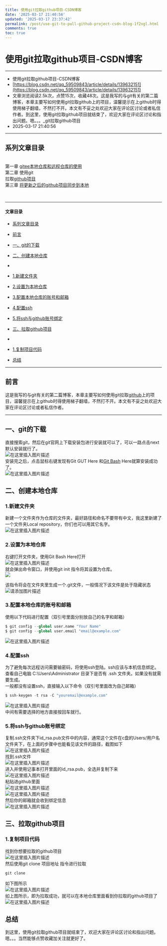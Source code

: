 ```yaml
---
title: 使用git拉取github项目-CSDN博客
date: '2025-03-17 21:40:56'
updated: '2025-03-17 23:37:42'
permalink: /post/use-git-to-pull-github-project-csdn-blog-1f2xgl.html
comments: true
toc: true
---
```




# 使用git拉取github项目-CSDN博客

---

* 使用git拉取github项目-CSDN博客
* [https://blog.csdn.net/qq_59509843/article/details/139632151](https://blog.csdn.net/qq_59509843/article/details/139632151)
* 文章浏览阅读2.5k次，点赞15次，收藏48次。这是我写的与git有关的第二篇博客，本章主要写如何使用git拉取github上的项目，温馨提示在上github时得使用梯子翻墙，不然打不开。本文有不妥之处欢迎大家在评论区讨论或者私信作者。到这里，使用git拉取github项目就结束了，欢迎大家在评论区讨论和指出问题。嗯。。。_git拉取github项目
* 2025-03-17 21:40:56

---

## 系列文章目录

 ​  
 第一章 [gitee本地仓库和远程仓库的使用](https://blog.csdn.net/qq_59509843/article/details/134156469)  
 ​第二章 使用git  
拉取[github项目](https://so.csdn.net/so/search?q=github%E9%A1%B9%E7%9B%AE&spm=1001.2101.3001.7020)  
 第三章 [将更新之后的github项目同步到本地](https://blog.csdn.net/qq_59509843/article/details/140634625?csdn_share_tail=%7B%22type%22:%22blog%22,%22rType%22:%22article%22,%22rId%22:%22140634625%22,%22source%22:%22qq_59509843%22%7D)

 ​

---

#### 文章目录

* [系列文章目录](https://blog.csdn.net/qq_59509843/article/details/139632151#_0)
* [前言](https://blog.csdn.net/qq_59509843/article/details/139632151#_16)
* [一、git的下载](https://blog.csdn.net/qq_59509843/article/details/139632151#git_25)
* [二、创建本地仓库](https://blog.csdn.net/qq_59509843/article/details/139632151#_32)
*  

  * [1.新建文件夹](https://blog.csdn.net/qq_59509843/article/details/139632151#1_33)
  * [2.设置为本地仓库](https://blog.csdn.net/qq_59509843/article/details/139632151#2_38)
  * [3.配置本地仓库的账号和邮箱](https://blog.csdn.net/qq_59509843/article/details/139632151#3_46)
  * [4.配置ssh](https://blog.csdn.net/qq_59509843/article/details/139632151#4ssh_54)
  * [5.将ssh与github账号绑定](https://blog.csdn.net/qq_59509843/article/details/139632151#5sshgithub_63)
* [三、拉取github项目](https://blog.csdn.net/qq_59509843/article/details/139632151#github_75)
*  

  * [1.复制项目代码](https://blog.csdn.net/qq_59509843/article/details/139632151#1_76)
* [总结](https://blog.csdn.net/qq_59509843/article/details/139632151#_93)

---

## 前言

 这是我写的与git有关的第二篇博客，本章主要写如何使用git拉取[github](https://so.csdn.net/so/search?q=github&spm=1001.2101.3001.7020)上的项目，温馨提示在上github时得使用梯子翻墙，不然打不开。本文有不妥之处欢迎大家在评论区讨论或者私信作者。

---

## 一、git的下载

直接搜索git，然后在git官网上下载安装包进行安装就可以了，可以一路点击next默认安装就行了。  
 ![在这里插入图片描述](https://mysynotebook.oss-cn-hongkong.aliyuncs.com/img/0bc3240f94cbe6da2fd3b0f0f77ec9df-20250317214056-jva55gs.png)  
 安装完之后，点击鼠标右键发现有Git GUT Here 和[Git Bash](https://so.csdn.net/so/search?q=Git%20Bash&spm=1001.2101.3001.7020) Here就算安装成功了。  
 ​​​​​​​​​​​​​​![在这里插入图片描述](https://mysynotebook.oss-cn-hongkong.aliyuncs.com/img/22396034976769a0182abe93eb68e4d0-20250317214056-brchl3k.png)

## 二、创建本地仓库

### 1.新建文件夹

新建一个文件夹作为仓库的文件夹，最好路径和命名不要带有中文，我这里新建了一个文件夹Local repository，你们也可以用其它名字。  
 ![在这里插入图片描述](https://mysynotebook.oss-cn-hongkong.aliyuncs.com/img/8e4f4c9f0fb39f4aa71a9b4ad3b14b2d-20250317214056-wlb2jil.png)

### 2.设置为本地仓库

右键打开文件夹，使用Git Bash Here打开  
 ![在这里插入图片描述](https://mysynotebook.oss-cn-hongkong.aliyuncs.com/img/e815cb74bbe62ecd63302f7dd53c90aa-20250317214056-qai9ubd.png)  
 就会弹出命令窗口，并使用git init 指令将其设置为仓库。  
 ![](undefined)

该指令将会在文件夹里生成一个.git文件，一般情况下该文件是处于隐藏状态  
 ![请添加图片描述](https://mysynotebook.oss-cn-hongkong.aliyuncs.com/img/f751917eb6391ba44ca05fd97c804e2b-20250317214056-o81u0rw.png)

### 3.配置本地仓库的账号和邮箱

 使用以下代码进行配置（双引号里面分别放自己的名字和邮箱）

```python
$ git config --global user.name "Your Name"
$ git config --global user.email "email@example.com"
```

![在这里插入图片描述](https://mysynotebook.oss-cn-hongkong.aliyuncs.com/img/3817fc752231a5d7bc6022656aeddf83-20250317214056-zo5vmj3.png)

### 4.配置ssh

 为了避免每次远程访问需要输密码，将使用ssh登陆。ssh应该与本机信息绑定。查看自己电脑 C:\\Users\\Administrator 目录下是否有 .ssh 文件夹。如果没有就需要生成。  
 一般都没有设置ssh，直接输入以下命令（双引号里面改为自己邮箱）

```python
$ ssh-keygen -t rsa -C "youremail@example.com"
```

![在这里插入图片描述](https://mysynotebook.oss-cn-hongkong.aliyuncs.com/img/25a369054298d5c9b28ec2f1e9ff881a-20250317214056-xir5cyc.png)  
 中间有需要选择的地方直接按回车就行。

### 5.将ssh与github账号绑定

复制.ssh文件夹下id\_rsa.pub文件中的内容，通常这个文件在c盘的Users/用户名文件夹下，在上面的步骤中也能看见该文件的路径，截图如下  
 ![在这里插入图片描述](https://mysynotebook.oss-cn-hongkong.aliyuncs.com/img/1eb7ef63f3422366d13ece1481c4f328-20250317214056-ktjjc4z.png)  
 找到.ssh文件  
 ![在这里插入图片描述](https://mysynotebook.oss-cn-hongkong.aliyuncs.com/img/14f3b9d60d28b2c0be01e7afd53e0f0d-20250317214056-hu0ytvz.png)  
 进入并使用记事本打开里面的id\_rsa.pub，全选并复制下来  
 ![在这里插入图片描述](https://mysynotebook.oss-cn-hongkong.aliyuncs.com/img/4ebffa32739a41c288862b2c9e4bb45b-20250317214056-t7qji2x.png)  
 粘贴进github里面  
 ![在这里插入图片描述](https://mysynotebook.oss-cn-hongkong.aliyuncs.com/img/19dc7ea820891b80cefb9853e0db182f-20250317214056-rgteeo2.png)  
 ![在这里插入图片描述](https://mysynotebook.oss-cn-hongkong.aliyuncs.com/img/ebd02dd56a1e70c8dd50a37f41efbae0-20250317214056-ffu3dek.png)  
 然后你的邮箱就会收到绑定信息  
 ![在这里插入图片描述](https://mysynotebook.oss-cn-hongkong.aliyuncs.com/img/1acd16d13c0c6c4a961211f681baa2ba-20250317214056-3vf6d3m.png)

## 三、拉取github项目

### 1.复制项目代码

 找到你想要拉取的github项目  
 ![在这里插入图片描述](https://mysynotebook.oss-cn-hongkong.aliyuncs.com/img/01b267b6e58be4746ab7fc91399451b9-20250317214056-h47t97v.png)  
 然后使用git clone 项目地址 指令进行拉取

```csharp
git clone
```

 如下图所示  
 ![在这里插入图片描述](https://mysynotebook.oss-cn-hongkong.aliyuncs.com/img/260bae0f3cb3436c4086a83e1f67d8ac-20250317214056-qd0kaft.png)  
 如上图所示，即为拉取成功，就可以在本地仓库里面看到你拉取的github项目了  
 ![在这里插入图片描述](https://mysynotebook.oss-cn-hongkong.aliyuncs.com/img/1136bd90029813b7e3c0d2d5a39ad0e2-20250317214056-wczmxn4.png)

## 总结

 到这里，使用git拉取github项目就结束了，欢迎大家在评论区讨论和指出问题。嗯。。。当然能够点赞收藏加关注就更好了。
